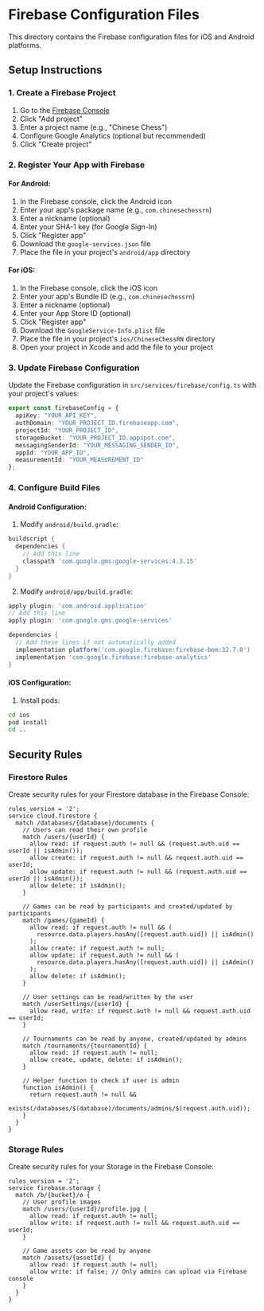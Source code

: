 # Firebase Configuration Files

This directory contains the Firebase configuration files for iOS and Android platforms.

## Setup Instructions

### 1. Create a Firebase Project

1. Go to the [Firebase Console](https://console.firebase.google.com/)
2. Click "Add project"
3. Enter a project name (e.g., "Chinese Chess")
4. Configure Google Analytics (optional but recommended)
5. Click "Create project"

### 2. Register Your App with Firebase

#### For Android:

1. In the Firebase console, click the Android icon
2. Enter your app's package name (e.g., `com.chinesechessrn`)
3. Enter a nickname (optional)
4. Enter your SHA-1 key (for Google Sign-In)
5. Click "Register app"
6. Download the `google-services.json` file
7. Place the file in your project's `android/app` directory

#### For iOS:

1. In the Firebase console, click the iOS icon
2. Enter your app's Bundle ID (e.g., `com.chinesechessrn`)
3. Enter a nickname (optional)
4. Enter your App Store ID (optional)
5. Click "Register app"
6. Download the `GoogleService-Info.plist` file
7. Place the file in your project's `ios/ChineseChessRN` directory
8. Open your project in Xcode and add the file to your project

### 3. Update Firebase Configuration

Update the Firebase configuration in `src/services/firebase/config.ts` with your project's values:

```typescript
export const firebaseConfig = {
  apiKey: "YOUR_API_KEY",
  authDomain: "YOUR_PROJECT_ID.firebaseapp.com",
  projectId: "YOUR_PROJECT_ID",
  storageBucket: "YOUR_PROJECT_ID.appspot.com",
  messagingSenderId: "YOUR_MESSAGING_SENDER_ID",
  appId: "YOUR_APP_ID",
  measurementId: "YOUR_MEASUREMENT_ID"
};
```

### 4. Configure Build Files

#### Android Configuration:

1. Modify `android/build.gradle`:

```gradle
buildscript {
  dependencies {
    // Add this line
    classpath 'com.google.gms:google-services:4.3.15'
  }
}
```

2. Modify `android/app/build.gradle`:

```gradle
apply plugin: 'com.android.application'
// Add this line
apply plugin: 'com.google.gms.google-services'

dependencies {
  // Add these lines if not automatically added
  implementation platform('com.google.firebase:firebase-bom:32.7.0')
  implementation 'com.google.firebase:firebase-analytics'
}
```

#### iOS Configuration:

1. Install pods:

```bash
cd ios
pod install
cd ..
```

## Security Rules

### Firestore Rules

Create security rules for your Firestore database in the Firebase Console:

```
rules_version = '2';
service cloud.firestore {
  match /databases/{database}/documents {
    // Users can read their own profile
    match /users/{userId} {
      allow read: if request.auth != null && (request.auth.uid == userId || isAdmin());
      allow create: if request.auth != null && request.auth.uid == userId;
      allow update: if request.auth != null && (request.auth.uid == userId || isAdmin());
      allow delete: if isAdmin();
    }
    
    // Games can be read by participants and created/updated by participants
    match /games/{gameId} {
      allow read: if request.auth != null && (
        resource.data.players.hasAny([request.auth.uid]) || isAdmin()
      );
      allow create: if request.auth != null;
      allow update: if request.auth != null && (
        resource.data.players.hasAny([request.auth.uid]) || isAdmin()
      );
      allow delete: if isAdmin();
    }
    
    // User settings can be read/written by the user
    match /userSettings/{userId} {
      allow read, write: if request.auth != null && request.auth.uid == userId;
    }
    
    // Tournaments can be read by anyone, created/updated by admins
    match /tournaments/{tournamentId} {
      allow read: if request.auth != null;
      allow create, update, delete: if isAdmin();
    }
    
    // Helper function to check if user is admin
    function isAdmin() {
      return request.auth != null && 
        exists(/databases/$(database)/documents/admins/$(request.auth.uid));
    }
  }
}
```

### Storage Rules

Create security rules for your Storage in the Firebase Console:

```
rules_version = '2';
service firebase.storage {
  match /b/{bucket}/o {
    // User profile images
    match /users/{userId}/profile.jpg {
      allow read: if request.auth != null;
      allow write: if request.auth != null && request.auth.uid == userId;
    }
    
    // Game assets can be read by anyone
    match /assets/{assetId} {
      allow read: if request.auth != null;
      allow write: if false; // Only admins can upload via Firebase console
    }
  }
}
```
